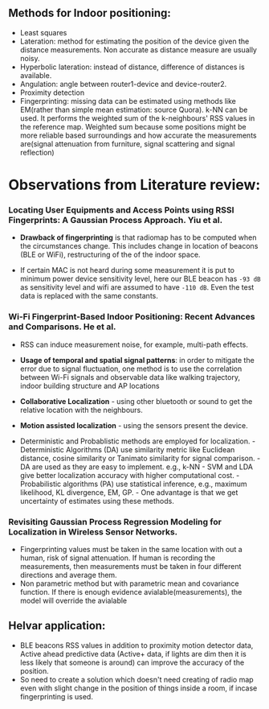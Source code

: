 ## Methods for Indoor positioning:
- Least squares
- Lateration: method for estimating the position of the device given the distance measurements. Non accurate as distance measure are usually noisy.
- Hyperbolic lateration: instead of distance, difference of distances is available.
- Angulation: angle between router1-device and device-router2. 
- Proximity detection
- Fingerprinting: missing data can be estimated using methods like EM(rather than simple mean estimation: source Quora). k-NN can be used. It performs the weighted sum of the k-neighbours' RSS values in the reference map. Weighted sum because some positions might be more reliable based surroundings and how accurate the measurements are(signal attenuation from furniture, signal scattering and signal reflection) 

# Observations from Literature review:
### Locating User Equipments and Access Points using RSSI Fingerprints: A Gaussian Process Approach. Yiu et al.

- **Drawback of fingerprinting** is that radiomap has to be computed when the circumstances change. This includes change in location of beacons (BLE or WiFi), restructuring of the of the indoor space. 

- If certain MAC is not heard during some measurement it is put to minimum power device sensitivity level, here our BLE beacon has `-93 dB` as sensitivity level and wifi are assumed to have `-110 dB`. Even the test data is replaced with the same constants.

### Wi-Fi Fingerprint-Based Indoor Positioning: Recent Advances and Comparisons. He et al.

- RSS can induce measurement noise, for example, multi-path effects.

- **Usage of temporal and spatial signal patterns**: in order to mitigate the error due to signal fluctuation, one method is to use the correlation between Wi-Fi signals and observable data like walking trajectory, indoor building structure and AP locations

- **Collaborative Localization** - using other bluetooth or sound to get the relative location with the neighbours.

- **Motion assisted localization** - using the sensors present the device.

- Deterministic and Probablistic methods are employed for localization. 
      - Deterministic Algorithms (DA) use similarity metric like Euclidean distance, cosine similarity or Tanimato similarity for signal comparison.
      - DA are used as they are easy to implement. e.g., k-NN 
      - SVM and LDA give better localization accuracy with higher computational cost.
      - Probabilistic algorithms (PA) use statistical inference, e.g., maximum likelihood, KL divergence, EM, GP.
      - One advantage is that we get uncertainty of estimates using these methods.
      
### Revisiting Gaussian Process Regression Modeling for Localization in Wireless Sensor Networks.

- Fingerprinting values must be taken in the same location with out a human, risk of signal attenuation. If human is recording the measurements, then measurements must be taken in four different directions and average them.
- Non parametric method but with parametric mean and covariance function. If there is enough evidence avialable(measurements), the model will override the avialable 

## Helvar application:
- BLE beacons RSS values in addition to proximity motion detector data, Active ahead predictive data (Active+ data, if lights are dim then it is less likely that someone is around) can improve the accuracy of the position.
- So need to create a solution which doesn't need creating of radio map even with slight change in the position of things inside a room, if incase fingerprinting is used.
